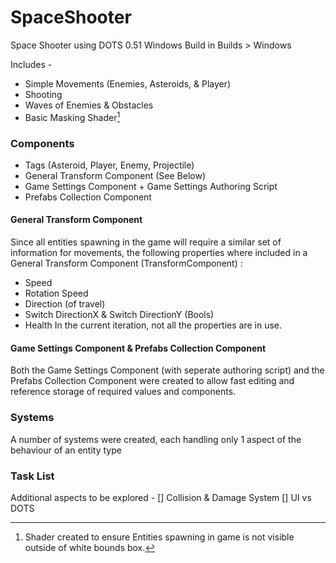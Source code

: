 # SpaceShooter
Space Shooter using DOTS 0.51
Windows Build in Builds > Windows

Includes - 
- Simple Movements (Enemies, Asteroids, & Player) 
- Shooting 
- Waves of Enemies & Obstacles 
- Basic Masking Shader[^1]

### Components 
- Tags (Asteroid, Player, Enemy, Projectile) 
- General Transform Component (See Below) 
- Game Settings Component + Game Settings Authoring Script 
- Prefabs Collection Component

#### General Transform Component 
Since all entities spawning in the game will require a similar set of information for movements, the following properties where included in a General Transform Component (TransformComponent) : 
- Speed
- Rotation Speed 
- Direction (of travel) 
- Switch DirectionX & Switch DirectionY (Bools) 
- Health
In the current iteration, not all the properties are in use. 

#### Game Settings Component & Prefabs Collection Component
Both the Game Settings Component (with seperate authoring script) and the Prefabs Collection Component were created to allow fast editing and reference storage of required values and components. 

### Systems
A number of systems were created, each handling only 1 aspect of the behaviour of an entity type

### Task List 
Additional aspects to be explored - 
[] Collision & Damage System 
[] UI vs DOTS



[^1]: Shader created to ensure Entities spawning in game is not visible outside of white bounds box.
